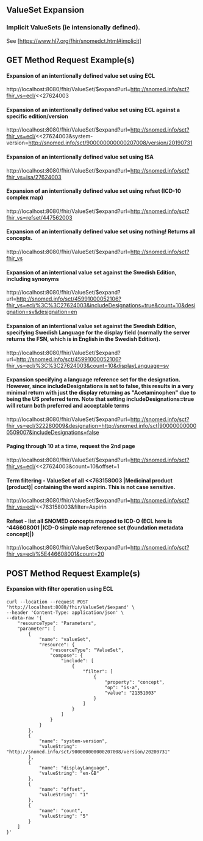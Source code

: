 ## ValueSet Expansion

### Implicit ValueSets (ie intensionally defined). 
See  [https://www.hl7.org/fhir/snomedct.html#implicit]

## GET Method Request Example(s)

#### Expansion of an intentionally defined value set using ECL
http://localhost:8080/fhir/ValueSet/$expand?url=http://snomed.info/sct?fhir_vs=ecl/<<27624003

#### Expansion of an intentionally defined value set using ECL against a specific edition/version
http://localhost:8080/fhir/ValueSet/$expand?url=http://snomed.info/sct?fhir_vs=ecl/<<27624003&system-version=http://snomed.info/sct/900000000000207008/version/20190731

#### Expansion of an intentionally defined value set using ISA
http://localhost:8080/fhir/ValueSet/$expand?url=http://snomed.info/sct?fhir_vs=isa/27624003

#### Expansion of an intentionally defined value set using refset (ICD-10 complex map)
http://localhost:8080/fhir/ValueSet/$expand?url=http://snomed.info/sct?fhir_vs=refset/447562003

#### Expansion of an intentionally defined value set using nothing!  Returns all concepts.
http://localhost:8080/fhir/ValueSet/$expand?url=http://snomed.info/sct?fhir_vs

#### Expansion of an intentional value set against the Swedish Edition, including synonyms
http://localhost:8080/fhir/ValueSet/$expand?url=http://snomed.info/sct/45991000052106?fhir_vs=ecl/%3C%3C27624003&includeDesignations=true&count=10&designation=sv&designation=en

#### Expansion of an intentional value set against the Swedish Edition, specifying Swedish Language for the display field (normally the server returns the FSN, which is in English in the Swedish Edition).
http://localhost:8080/fhir/ValueSet/$expand?url=http://snomed.info/sct/45991000052106?fhir_vs=ecl/%3C%3C27624003&count=10&displayLanguage=sv

#### Expansion specifying a language reference set for the designation.  However, since includeDesigntations is set to false, this results in a very minimal return with just the display returning as "Acetaminophen" due to being the US preferred term.   Note that setting includeDesignations=true will return both preferred and acceptable terms
http://localhost:8080/fhir/ValueSet/$expand?url=http://snomed.info/sct?fhir_vs=ecl/322280009&designation=http://snomed.info/sct|900000000000509007&includeDesignations=false

#### Paging through 10 at a time, request the 2nd page
http://localhost:8080/fhir/ValueSet/$expand?url=http://snomed.info/sct?fhir_vs=ecl/<<27624003&count=10&offset=1

#### Term filtering - ValueSet of all <<763158003 |Medicinal product (product)| containing the word aspirin.  This is not case sensitive.
http://localhost:8080/fhir/ValueSet/$expand?url=http://snomed.info/sct?fhir_vs=ecl/<<763158003&filter=Aspirin

#### Refset - list all SNOMED concepts mapped to ICD-O  (ECL here is ^446608001 |ICD-O simple map reference set (foundation metadata concept)|)
http://localhost:8080/fhir/ValueSet/$expand?url=http://snomed.info/sct?fhir_vs=ecl/%5E446608001&count=20

## POST Method Request Example(s)

#### Expansion with filter operation using ECL

```
curl --location --request POST 'http://localhost:8080/fhir/ValueSet/$expand' \
--header 'Content-Type: application/json' \
--data-raw '{
    "resourceType": "Parameters",
    "parameter": [
        {
            "name": "valueSet",
            "resource": {
            	"resourceType": "ValueSet",
                "compose": {
                    "include": [
                        {
                            "filter": [
                                {
                                    "property": "concept",
                                    "op": "is-a",
                                    "value": "21351003"
                                }
                            ]
                        }
                    ]
                }
            }
        },
        {
            "name": "system-version",
            "valueString": "http://snomed.info/sct/900000000000207008/version/20200731"
        },
        {
            "name": "displayLanguage",
            "valueString": "en-GB"
        },
        {
            "name": "offset",
            "valueString": "1"
        },
        {
            "name": "count",
            "valueString": "5"
        }
    ]
}'
```
